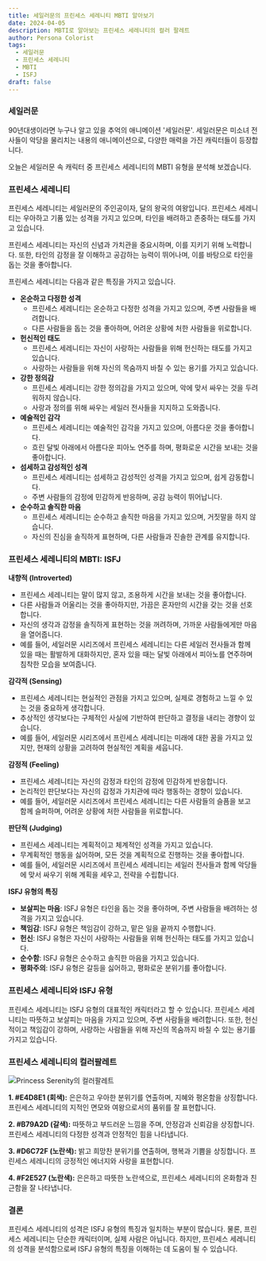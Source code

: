 ```yaml
---
title: 세일러문의 프린세스 세레니티 MBTI 알아보기
date: 2024-04-05
description: MBTI로 알아보는 프린세스 세레니티의 컬러 팔레트
author: Persona Colorist
tags:
  - 세일러문
  - 프린세스 세레니티
  - MBTI
  - ISFJ
draft: false
---
```


### 세일러문

90년대생이라면 누구나 알고 있을 추억의 애니메이션 '세일러문'. 세일러문은 미소녀 전사들이 악당을 물리치는 내용의 애니메이션으로, 다양한 매력을 가진 캐릭터들이 등장합니다.

오늘은 세일러문 속 캐릭터 중 프린세스 세레니티의 MBTI 유형을 분석해 보겠습니다.

### 프린세스 세레니티

프린세스 세레니티는 세일러문의 주인공이자, 달의 왕국의 여왕입니다. 프린세스 세레니티는 우아하고 기품 있는 성격을 가지고 있으며, 타인을 배려하고 존중하는 태도를 가지고 있습니다.

프린세스 세레니티는 자신의 신념과 가치관을 중요시하며, 이를 지키기 위해 노력합니다. 또한, 타인의 감정을 잘 이해하고 공감하는 능력이 뛰어나며, 이를 바탕으로 타인을 돕는 것을 좋아합니다.

프린세스 세레니티는 다음과 같은 특징을 가지고 있습니다.

- **온순하고 다정한 성격**
    - 프린세스 세레니티는 온순하고 다정한 성격을 가지고 있으며, 주변 사람들을 배려합니다.
    - 다른 사람들을 돕는 것을 좋아하며, 어려운 상황에 처한 사람들을 위로합니다.
- **헌신적인 태도**
    - 프린세스 세레니티는 자신이 사랑하는 사람들을 위해 헌신하는 태도를 가지고 있습니다.
    - 사랑하는 사람들을 위해 자신의 목숨까지 바칠 수 있는 용기를 가지고 있습니다.
- **강한 정의감**
    - 프린세스 세레니티는 강한 정의감을 가지고 있으며, 악에 맞서 싸우는 것을 두려워하지 않습니다.
    - 사랑과 정의를 위해 싸우는 세일러 전사들을 지지하고 도와줍니다.
- **예술적인 감각**
    - 프린세스 세레니티는 예술적인 감각을 가지고 있으며, 아름다운 것을 좋아합니다.
    - 흐린 달빛 아래에서 아름다운 피아노 연주를 하며, 평화로운 시간을 보내는 것을 좋아합니다.
- **섬세하고 감성적인 성격**
    - 프린세스 세레니티는 섬세하고 감성적인 성격을 가지고 있으며, 쉽게 감동합니다.
    - 주변 사람들의 감정에 민감하게 반응하며, 공감 능력이 뛰어납니다.
- **순수하고 솔직한 마음**
    - 프린세스 세레니티는 순수하고 솔직한 마음을 가지고 있으며, 거짓말을 하지 않습니다.
    - 자신의 진심을 솔직하게 표현하며, 다른 사람들과 진솔한 관계를 유지합니다.

### 프린세스 세레니티의 MBTI: ISFJ

**내향적 (Introverted)**

- 프린세스 세레니티는 말이 많지 않고, 조용하게 시간을 보내는 것을 좋아합니다.
- 다른 사람들과 어울리는 것을 좋아하지만, 가끔은 혼자만의 시간을 갖는 것을 선호합니다.
- 자신의 생각과 감정을 솔직하게 표현하는 것을 꺼려하며, 가까운 사람들에게만 마음을 열어줍니다.
- 예를 들어, 세일러문 시리즈에서 프린세스 세레니티는 다른 세일러 전사들과 함께 있을 때는 활발하게 대화하지만, 혼자 있을 때는 달빛 아래에서 피아노를 연주하며 침착한 모습을 보여줍니다.

**감각적 (Sensing)**

- 프린세스 세레니티는 현실적인 관점을 가지고 있으며, 실제로 경험하고 느낄 수 있는 것을 중요하게 생각합니다.
- 추상적인 생각보다는 구체적인 사실에 기반하여 판단하고 결정을 내리는 경향이 있습니다.
- 예를 들어, 세일러문 시리즈에서 프린세스 세레니티는 미래에 대한 꿈을 가지고 있지만, 현재의 상황을 고려하여 현실적인 계획을 세웁니다.

**감정적 (Feeling)**

- 프린세스 세레니티는 자신의 감정과 타인의 감정에 민감하게 반응합니다.
- 논리적인 판단보다는 자신의 감정과 가치관에 따라 행동하는 경향이 있습니다.
- 예를 들어, 세일러문 시리즈에서 프린세스 세레니티는 다른 사람들의 슬픔을 보고 함께 슬퍼하며, 어려운 상황에 처한 사람들을 위로합니다.

**판단적 (Judging)**

- 프린세스 세레니티는 계획적이고 체계적인 성격을 가지고 있습니다.
- 무계획적인 행동을 싫어하며, 모든 것을 계획적으로 진행하는 것을 좋아합니다.
- 예를 들어, 세일러문 시리즈에서 프린세스 세레니티는 세일러 전사들과 함께 악당들에 맞서 싸우기 위해 계획을 세우고, 전략을 수립합니다.

**ISFJ 유형의 특징**

- **보살피는 마음**: ISFJ 유형은 타인을 돕는 것을 좋아하며, 주변 사람들을 배려하는 성격을 가지고 있습니다.
- **책임감**: ISFJ 유형은 책임감이 강하고, 맡은 일을 끝까지 수행합니다.
- **헌신**: ISFJ 유형은 자신이 사랑하는 사람들을 위해 헌신하는 태도를 가지고 있습니다.
- **순수함**: ISFJ 유형은 순수하고 솔직한 마음을 가지고 있습니다.
- **평화주의**: ISFJ 유형은 갈등을 싫어하고, 평화로운 분위기를 좋아합니다.

### 프린세스 세레니티와 ISFJ 유형

프린세스 세레니티는 ISFJ 유형의 대표적인 캐릭터라고 할 수 있습니다. 프린세스 세레니티는 따뜻하고 보살피는 마음을 가지고 있으며, 주변 사람들을 배려합니다. 또한, 헌신적이고 책임감이 강하며, 사랑하는 사람들을 위해 자신의 목숨까지 바칠 수 있는 용기를 가지고 있습니다.

### 프린세스 세레니티의 컬러팔레트

![Princess Serenity의 컬러팔레트](https://i.imgur.com/HanfFZg.png#center)

**1. #E4D8E1 (회색):** 은은하고 우아한 분위기를 연출하며, 지혜와 평온함을 상징합니다. 프린세스 세레니티의 지적인 면모와 여왕으로서의 품위를 잘 표현합니다.

**2. #B79A2D (갈색):** 따뜻하고 부드러운 느낌을 주며, 안정감과 신뢰감을 상징합니다. 프린세스 세레니티의 다정한 성격과 안정적인 힘을 나타냅니다.

**3. #D6C72F (노란색):** 밝고 희망찬 분위기를 연출하며, 행복과 기쁨을 상징합니다. 프린세스 세레니티의 긍정적인 에너지와 사랑을 표현합니다.

**4. #F2E527 (노란색):** 은은하고 따뜻한 노란색으로, 프린세스 세레니티의 온화함과 친근함을 잘 나타냅니다.

### 결론

프린세스 세레니티의 성격은 ISFJ 유형의 특징과 일치하는 부분이 많습니다. 물론, 프린세스 세레니티는 단순한 캐릭터이며, 실제 사람은 아닙니다. 하지만, 프린세스 세레니티의 성격을 분석함으로써 ISFJ 유형의 특징을 이해하는 데 도움이 될 수 있습니다.

